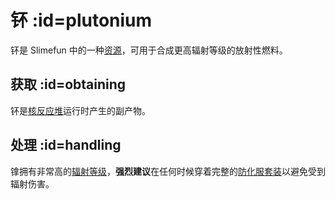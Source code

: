 # 钚 :id=plutonium

钚是 Slimefun 中的一种[资源](/Resources)，可用于合成更高辐射等级的放射性燃料。

## 获取 :id=obtaining

钚是[核反应堆](/Reactors)运行时产生的副产物。

## 处理 :id=handling

镎拥有非常高的[辐射等级](/Radiation)，**强烈建议**在任何时候穿着完整的[防化服套装](/Armor#hazmat-suit)以避免受到辐射伤害。
